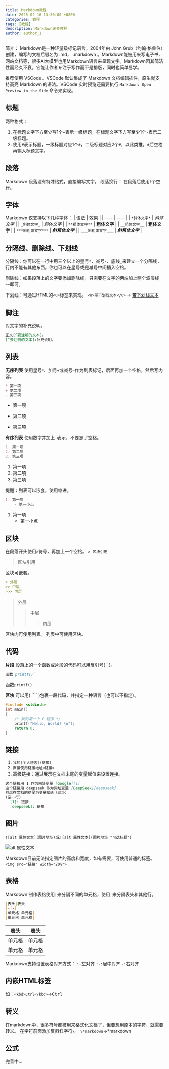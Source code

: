 ```yaml
---
title: Markdown教程
date: 2025-02-16 13:30:00 +0800
categories: 教程
tags: [教程]
description: Markdown速查教程
author: author_1
---
```


简介：
Markdown是一种轻量级标记语言，2004年由 John Grub（约翰·格鲁伯）创建，编写的文档后缀名为 .md， .markdown 。Markdown能被用来写电子书、网站文档等，很多AI大模型也用Markdown语言来呈现文字。Markdown因其简洁性而经久不衰，它能让作者专注于写作而不是排版，同时也简单易学。

推荐使用 VSCode 。VSCode 默认集成了 Markdown 文档编辑插件，原生就支持高亮 Markdown 的语法。VSCode 实时预览还需要执行 `Markdown: Open Preview to the Side` 命令来实现。

## 标题

两种格式：
1. 在标题文字下方至少写1个`=`表示一级标题，在标题文字下方写至少1个`-`表示二级标题。
2. 使用`#`表示标题，一级标题对应1个`#`，二级标题对应2个`#`，以此类推。`#`后空格再输入标题文字。

## 段落

Markdown 段落没有特殊格式，直接编写文字。
段落换行：
在段落后使用1个空行。

## 字体

Markdown 仅支持以下几种字体：
 |  语法   | 效果  |
 |  ----  | ----  |
 | `*斜体文字*`  | *斜体文字* |
 | `_斜体文字_`  | _斜体文字_ |
 | `**粗体文字**`  | **粗体文字** |
 | `__粗体文字__`  | __粗体文字__ |
 |  `***斜粗体文字***`  |  ***斜粗体文字*** |
 | `___斜粗体文字___`  | ___斜粗体文字___ |

## 分隔线、删除线、下划线

分隔线：你可以在一行中用三个以上的星号`*`、减号`-`、底线`_`来建立一个分隔线，行内不能有其他东西。你也可以在星号或是减号中间插入空格。

删除线：如果段落上的文字要添加删除线，只需要在文字的两端加上两个波浪线`~~`即可。

下划线：可通过HTML的`<u>`标签来实现。
`<u>带下划线文本</u>` → <u>带下划线文本</u>

## 脚注
对文字的补充说明。
```markdown
正文[^要注明的文本]。
[^要注明的文本]:补充说明。
```

## 列表
**无序列表**
使用星号`*`、加号`+`或减号`—`作为列表标记，后面再加一个空格，然后写内容。
```markdown
* 第一项
+ 第二项
- 第三项
```
* 第一项
+ 第二项
- 第三项

**有序列表**
使用数字并加上`.`表示，不要忘了空格。
```markdown
1. 第一项
2. 第二项
3. 第三项
```
1. 第一项
2. 第二项
3. 第三项

提醒：列表可以嵌套，使用缩进。
```markdown
1. 第一项
    - 第一小点
```
1. 第一项
    - 第一小点

## 区块
在段落开头使用`>`符号，再加上一个空格。
`> 区块引用`
> 区块引用

区块可嵌套。
```markdown
> 外层
>> 中层
>>> 内层
```
> 外层
>> 中层
>>> 内层

区块内可使用列表。
列表中可使用区块。

## 代码
**片段**
段落上的一个函数或片段的代码可以用反引号( ` )。
```markdown
函数`printf()`
```
函数`printf()`

**区块**
可以用( ```` )包裹一段代码，并指定一种语言（也可以不指定）。

````c
#include <stdio.h>
int main()
{
    /* 我的第一个 C 程序 */
    printf("Hello, World! \n");
    return 0;
}
````

## 链接
1. ``我的[个人博客](链接)``
2. ``直接使用链接地址<链接>``
3. 高级链接：通过展示在文档末尾的变量赋值来设置连接。

````markdown
这个链接用 1 作为网址变量 [Google][1]
这个链接用 deepseek 作为网址变量 [DeepSeek][deepseek]
然后在文档的结尾为变量赋值（网址）
(空一行)
  [1]: 链接
  [deepseek]: 链接
````

## 图片
```![alt 属性文本](图片地址)```或```![alt 属性文本](图片地址 "可选标题")```

![alt 属性文本](链接)

Markdown目前无法指定图片的高度和宽度，如有需要，可使用普通的<img>标签。
```<img src="链接" width="20%">```

## 表格
Markdown 制作表格使用`|`来分隔不同的单元格，使用`-`来分隔表头和其他行。
````markdown
|表头|表头|
|-|-|
|单元格|单元格|
|单元格|单元格|
````
|表头|表头|
|-|-|
|单元格|单元格|
|单元格|单元格|

Markdown支持设置表格对齐方式：
`:-`左对齐
`:-:`居中对齐
`-:`右对齐

## 内嵌HTML标签
如：`<kbd>Ctrl</kbd>`→<kbd>Ctrl</kbd>

## 转义
在markdown中，很多符号都被用来格式化文档了，但要想用原本的字符，就需要转义。
在字符前面添加反斜杠字符`\`。
`\*markdown`→\*markdown

## 公式
完善中…
